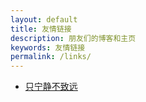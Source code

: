 ```yaml
---
layout: default
title: 友情链接
description: 朋友们的博客和主页
keywords: 友情链接
permalink: /links/
---
```


<ul>
<li><a href="http://zxning.github.io/">只宁静不致远</a></li>
</ul>
